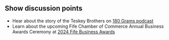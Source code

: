 ## Show discussion points

- Hear about the story of the Teskey Brothers on [180 Grams podcast](https://open.spotify.com/show/5n49kEwq2st3GST82veWoI)
- Learn about the upcoming Fife Chamber of Commerce Annual Business Awards Ceremony at [2024 Fife Business Awards](https://fifebusinessawards.com/award-finalists/)
